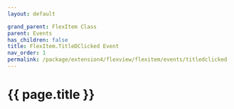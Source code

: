 ```yaml
---
layout: default

grand_parent: FlexItem Class
parent: Events
has_children: false
title: FlexItem.TitleDClicked Event
nav_order: 1
permalink: /package/extension4/flexview/flexitem/events/titledclicked
---
```

# {{ page.title }}